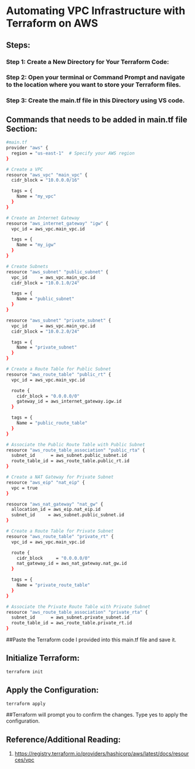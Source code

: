 
# Automating VPC Infrastructure with Terraform on AWS 

## Steps:

### Step 1: Create a New Directory for Your Terraform Code:
### Step 2: Open your terminal or Command Prompt and navigate to the location where you want to store your Terraform files.
### Step 3: Create the main.tf file in this Directory using VS code.


## Commands that needs to be added in main.tf file Section:
```bash
#main.tf
provider "aws" {
  region = "us-east-1"  # Specify your AWS region
}

# Create a VPC
resource "aws_vpc" "main_vpc" {
  cidr_block = "10.0.0.0/16"

  tags = {
    Name = "my_vpc"
  }
}

# Create an Internet Gateway
resource "aws_internet_gateway" "igw" {
  vpc_id = aws_vpc.main_vpc.id

  tags = {
    Name = "my_igw"
  }
}

# Create Subnets
resource "aws_subnet" "public_subnet" {
  vpc_id     = aws_vpc.main_vpc.id
  cidr_block = "10.0.1.0/24"

  tags = {
    Name = "public_subnet"
  }
}

resource "aws_subnet" "private_subnet" {
  vpc_id     = aws_vpc.main_vpc.id
  cidr_block = "10.0.2.0/24"

  tags = {
    Name = "private_subnet"
  }
}

# Create a Route Table for Public Subnet
resource "aws_route_table" "public_rt" {
  vpc_id = aws_vpc.main_vpc.id

  route {
    cidr_block = "0.0.0.0/0"
    gateway_id = aws_internet_gateway.igw.id
  }

  tags = {
    Name = "public_route_table"
  }
}

# Associate the Public Route Table with Public Subnet
resource "aws_route_table_association" "public_rta" {
  subnet_id      = aws_subnet.public_subnet.id
  route_table_id = aws_route_table.public_rt.id
}

# Create a NAT Gateway for Private Subnet
resource "aws_eip" "nat_eip" {
  vpc = true
}

resource "aws_nat_gateway" "nat_gw" {
  allocation_id = aws_eip.nat_eip.id
  subnet_id     = aws_subnet.public_subnet.id
}

# Create a Route Table for Private Subnet
resource "aws_route_table" "private_rt" {
  vpc_id = aws_vpc.main_vpc.id

  route {
    cidr_block     = "0.0.0.0/0"
    nat_gateway_id = aws_nat_gateway.nat_gw.id
  }

  tags = {
    Name = "private_route_table"
  }
}

# Associate the Private Route Table with Private Subnet
resource "aws_route_table_association" "private_rta" {
  subnet_id      = aws_subnet.private_subnet.id
  route_table_id = aws_route_table.private_rt.id
}

```
##Paste the Terraform code I provided into this main.tf file and save it.
## Initialize Terraform:
```bash
terraform init

```

## Apply the Configuration:
```bash
terraform apply

```
##Terraform will prompt you to confirm the changes. Type yes to apply the configuration.
## Reference/Additional Reading:
1. https://registry.terraform.io/providers/hashicorp/aws/latest/docs/resources/vpc
